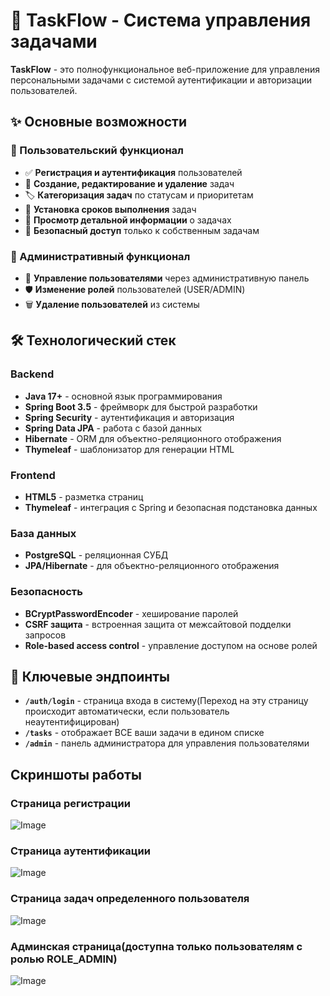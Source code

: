 # 🚀 TaskFlow - Система управления задачами

**TaskFlow** - это полнофункциональное веб-приложение для управления персональными задачами с системой аутентификации и авторизации пользователей.

## ✨ Основные возможности

### 👤 Пользовательский функционал
- ✅ **Регистрация и аутентификация** пользователей
- 📝 **Создание, редактирование и удаление** задач
- 🏷️ **Категоризация задач** по статусам и приоритетам
- 📅 **Установка сроков выполнения** задач
- 👀 **Просмотр детальной информации** о задачах
- 🔐 **Безопасный доступ** только к собственным задачам

### 👑 Административный функционал
- 👥 **Управление пользователями** через административную панель
- 🛡️ **Изменение ролей** пользователей (USER/ADMIN)
- 🗑️ **Удаление пользователей** из системы

## 🛠️ Технологический стек

### Backend
- **Java 17+** - основной язык программирования
- **Spring Boot 3.5** - фреймворк для быстрой разработки
- **Spring Security** - аутентификация и авторизация
- **Spring Data JPA** - работа с базой данных
- **Hibernate** - ORM для объектно-реляционного отображения
- **Thymeleaf** - шаблонизатор для генерации HTML

### Frontend
- **HTML5** - разметка страниц
- **Thymeleaf** - интеграция с Spring и безопасная подстановка данных

### База данных
- **PostgreSQL** - реляционная СУБД
- **JPA/Hibernate** - для объектно-реляционного отображения

### Безопасность
- **BCryptPasswordEncoder** - хеширование паролей
- **CSRF защита** - встроенная защита от межсайтовой подделки запросов
- **Role-based access control** - управление доступом на основе ролей

## 🎯 Ключевые эндпоинты
- **`/auth/login`** - страница входа в систему(Переход на эту страницу происходит автоматически, если пользователь неаутентифицирован)
- **`/tasks`** - отображает ВСЕ ваши задачи в едином списке
- **`/admin`** - панель администратора для управления пользователями
  

## Скриншоты работы
### Страница регистрации
![Image](https://github.com/user-attachments/assets/85e8360c-03d2-4b55-a91d-fb744ed1b0a1)

### Страница аутентификации
![Image](https://github.com/user-attachments/assets/b442a7d9-a93f-4f0b-bc54-d77fb2a6bca3)

### Страница задач определенного пользователя
![Image](https://github.com/user-attachments/assets/7afbe6a7-d5db-4f98-bef2-e16a114f0f2c)

### Админская страница(доступна только пользователям с ролью ROLE_ADMIN)
![Image](https://github.com/user-attachments/assets/4b7316e4-c4fb-47bb-9d54-e7372617d669)


